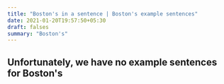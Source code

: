 ```yaml
---
title: "Boston's in a sentence | Boston's example sentences"
date: 2021-01-20T19:57:50+05:30
draft: falses
summary: "Boston's"
---
```

## Unfortunately, we have no example sentences for Boston's                 

